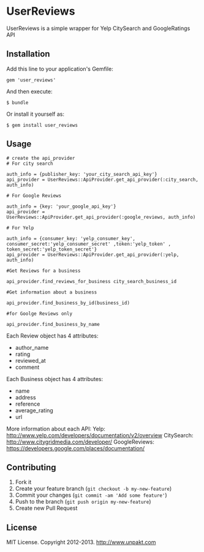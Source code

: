 # UserReviews

UserReviews is a simple wrapper for Yelp CitySearch and GoogleRatings API

## Installation

Add this line to your application's Gemfile:

    gem 'user_reviews'

And then execute:

    $ bundle

Or install it yourself as:

    $ gem install user_reviews

## Usage


    # create the api_provider
    # For city search

    auth_info = {publisher_key: 'your_city_search_api_key'}
    api_provider = UserReviews::ApiProvider.get_api_provider(:city_search, auth_info)

    # For Google Reviews

    auth_info = {key: 'your_google_api_key'}
    api_provider = UserReviews::ApiProvider.get_api_provider(:google_reviews, auth_info)

    # For Yelp

    auth_info = {consumer_key: 'yelp_consumer_key', consumer_secret:'yelp_consumer_secret' ,token:'yelp_token' , token_secret:'yelp_token_secret'}
    api_provider = UserReviews::ApiProvider.get_api_provider(:yelp, auth_info)

    #Get Reviews for a business

    api_provider.find_reviews_for_business city_search_business_id

    #Get information about a business

    api_provider.find_business_by_id(business_id)

    #for Goolge Reviews only

    api_provider.find_business_by_name


Each Review object has 4 attributes:
* author_name
* rating
* reviewed_at
* comment

Each Business object has 4 attributes:
* name
* address
* reference
* average_rating
* url




More information about each API:
Yelp: http://www.yelp.com/developers/documentation/v2/overview
CitySearch: http://www.citygridmedia.com/developer/
GoogleReviews: https://developers.google.com/places/documentation/


## Contributing

1. Fork it
2. Create your feature branch (`git checkout -b my-new-feature`)
3. Commit your changes (`git commit -am 'Add some feature'`)
4. Push to the branch (`git push origin my-new-feature`)
5. Create new Pull Request

## License

MIT License. Copyright 2012-2013. http://www.unpakt.com
